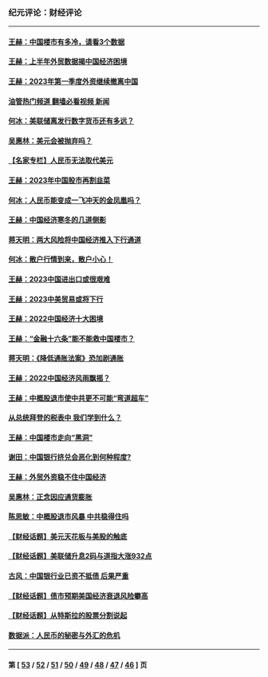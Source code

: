### 纪元评论：财经评论
---
#### [王赫：中国楼市有多冷，请看3个数据](../../pages/nsc1026/n14046129.md?08280330) 
#### [王赫：上半年外贸数据揭中国经济困境](../../pages/nsc1026/n14034198.md?08280330) 
#### [王赫：2023年第一季度外资继续撤离中国](../../pages/nsc1026/n13988870.md?08280330) 
#### [油管热门频道 翻墙必看视频 新闻](ok?08280330)
#### [何冰：美联储离发行数字货币还有多远？](../../pages/nsc1026/n13986109.md?08280330) 
#### [吴惠林：美元会被抛弃吗？](../../pages/nsc1026/n13984087.md?08280330) 
#### [【名家专栏】人民币无法取代美元](../../pages/nsc1026/n13974270.md?08280330) 
#### [王赫：2023年中国股市再割韭菜](../../pages/nsc1026/n13965334.md?08280330) 
#### [何冰：人民币能变成一飞冲天的金凤凰吗？](../../pages/nsc1026/n13964999.md?08280330) 
#### [王赫：中国经济寒冬的几道侧影](../../pages/nsc1026/n13932953.md?08280330) 
#### [蒋天明：两大风险将中国经济推入下行通道](../../pages/nsc1026/n13929820.md?08280330) 
#### [何冰：散户行情到来，散户小心！](../../pages/nsc1026/n13928308.md?08280330) 
#### [王赫：2023中国进出口或很艰难](../../pages/nsc1026/n13911515.md?08280330) 
#### [王赫：2023中美贸易或将下行](../../pages/nsc1026/n13899005.md?08280330) 
#### [王赫：2022中国经济十大困境](../../pages/nsc1026/n13883766.md?08280330) 
#### [王赫：“金融十六条”能不能救中国楼市？](../../pages/nsc1026/n13868431.md?08280330) 
#### [蒋天明：《降低通胀法案》恐加剧通胀](../../pages/nsc1026/n13806996.md?08280330) 
#### [王赫：2022中国经济风雨飘摇？](../../pages/nsc1026/n13803207.md?08280330) 
#### [王赫：中概股退市使中共更不可能“弯道超车”](../../pages/nsc1026/n13802858.md?08280330) 
#### [从总统拜登的税表中 我们学到什么？](../../pages/nsc1026/n13773081.md?08280330) 
#### [王赫：中国楼市走向“黑洞”](../../pages/nsc1026/n13770647.md?08280330) 
#### [谢田：中国银行挤兑会恶化到何种程度?](../../pages/nsc1026/n13766965.md?08280330) 
#### [王赫：外贸外资稳不住中国经济](../../pages/nsc1026/n13753933.md?08280330) 
#### [吴惠林：正念因应通货膨胀](../../pages/nsc1026/n13750350.md?08280330) 
#### [陈思敏：中概股退市风暴 中共稳得住吗](../../pages/nsc1026/n13738978.md?08280330) 
#### [【财经话题】美元天花板与美股的触底](../../pages/nsc1026/n13736495.md?08280330) 
#### [【财经话题】美联储升息2码与道指大涨932点](../../pages/nsc1026/n13727377.md?08280330) 
#### [古风：中国银行业已资不抵债 后果严重](../../pages/nsc1026/n13726111.md?08280330) 
#### [【财经话题】债市预期美国经济衰退风险攀高](../../pages/nsc1026/n13698043.md?08280330) 
#### [【财经话题】从特斯拉的股票分割说起](../../pages/nsc1026/n13679733.md?08280330) 
#### [数据派：人民币的秘密与外汇的危机](../../pages/nsc1026/n13667092.md?08280330) 

---
#### 第 [ [53](./53.md?08280330) / [52](./52.md?08280330) / [51](./51.md?08280330) / [50](./50.md?08280330) / [49](./49.md?08280330) / [48](./48.md?08280330) / [47](./47.md?08280330) / [46](./46.md?08280330) ] 页
